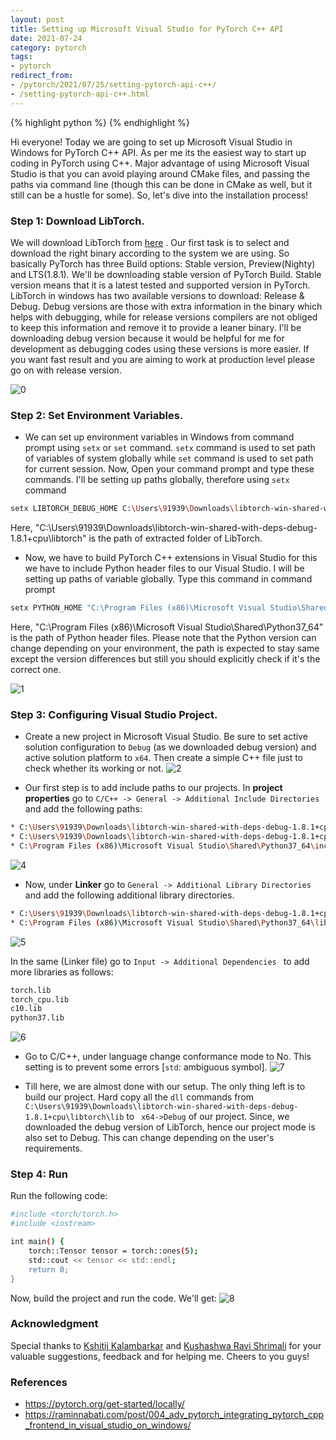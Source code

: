 ```yaml
---
layout: post
title: Setting up Microsoft Visual Studio for PyTorch C++ API
date: 2021-07-24
category: pytorch
tags: 
- pytorch
redirect_from:
- /pytorch/2021/07/25/setting-pytorch-api-c++/
- /setting-pytorch-api-c++.html
---
```


{% highlight python %}
{% endhighlight %}

<script type="text/javascript" async
    src="https://cdn.mathjax.org/mathjax/latest/MathJax.js?config=TeX-MML-AM_CHTML">
</script>

Hi everyone! Today we are going to set up Microsoft Visual Studio in Windows for PyTorch C++ API. As per me its the easiest way to start up coding in PyTorch using C++. Major advantage of using Microsoft Visual Studio is that you can avoid playing around CMake files, and passing the paths via command line (though this can be done in CMake as well, but it still can be a hustle for some). So, let's dive into the installation process!

### Step 1: Download LibTorch.

We will download LibTorch from [here](https://pytorch.org/get-started/locally/) . Our first task is to select and download the right binary according to the system we are using. 
So basically PyTorch has three Build options: Stable version, Preview(Nighty) and LTS(1.8.1). We'll be downloading stable version of PyTorch Build. Stable version means that it is a latest tested and supported version in PyTorch. LibTorch in windows has two available versions to download: Release & Debug.
Debug versions are those with extra information in the binary which helps with debugging, while for release versions compilers are not obliged to keep this information and remove it to provide a leaner binary. I'll be downloading debug version because it would be helpful for me for development as debugging codes using these versions is more easier. If you want fast result and you are aiming to work at production level please go on with release version.  

![0](https://user-images.githubusercontent.com/62256509/124362052-6088bb00-dc50-11eb-8184-2f475bc4dcf6.png)

### Step 2: Set Environment Variables.

* We can set up environment variables in Windows from command prompt using `setx` or `set` command. `setx` command is used to set path of variables of system globally while `set` command is used to set path for current session. Now, Open your command prompt and type these commands. I'll be setting up paths globally, therefore using `setx` command

```bash
setx LIBTORCH_DEBUG_HOME C:\Users\91939\Downloads\libtorch-win-shared-with-deps-debug-1.8.1+cpu\libtorch
```

Here, "C:\Users\91939\Downloads\libtorch-win-shared-with-deps-debug-1.8.1+cpu\libtorch" is the path of extracted folder of LibTorch.

* Now, we have to build PyTorch C++ extensions in Visual Studio for this we have to include Python header files to our Visual Studio. I will be setting up paths of variable globally. Type this command in command prompt

```bash
setx PYTHON_HOME "C:\Program Files (x86)\Microsoft Visual Studio\Shared\Python37_64"
```

Here, "C:\Program Files (x86)\Microsoft Visual Studio\Shared\Python37_64" is the path of Python header files. Please note that the Python version can change depending on your environment, the path is expected to stay same except the version differences but still you should explicitly check if it's the correct one.

![1](https://user-images.githubusercontent.com/62256509/124362070-74ccb800-dc50-11eb-93cd-6c2fcf80b6f3.png)

### Step 3: Configuring Visual Studio Project.

* Create a new project in Microsoft Visual Studio. Be sure to set active solution configuration to `Debug` (as we downloaded debug version) and active solution platform to `x64`. Then create a simple C++ file just to check whether its working or not.
![2](https://user-images.githubusercontent.com/62256509/124362102-a2b1fc80-dc50-11eb-8998-33a33dd92679.png)

* Our first step is to add include paths to our projects. In **project properties** go to `C/C++ -> General -> Additional Include Directories` and add the following paths:

```bash
* C:\Users\91939\Downloads\libtorch-win-shared-with-deps-debug-1.8.1+cpu\libtorch\include
* C:\Users\91939\Downloads\libtorch-win-shared-with-deps-debug-1.8.1+cpu\libtorch\include\torch\csrc\api\include
* C:\Program Files (x86)\Microsoft Visual Studio\Shared\Python37_64\include
```
![4](https://user-images.githubusercontent.com/62256509/124362124-c2492500-dc50-11eb-82a0-9dbfa5259908.png)

* Now, under **Linker** go to `General -> Additional Library Directories` and add the following additional library directories.

```bash
* C:\Users\91939\Downloads\libtorch-win-shared-with-deps-debug-1.8.1+cpu\libtorch\lib
* C:\Program Files (x86)\Microsoft Visual Studio\Shared\Python37_64\libs
```
![5](https://user-images.githubusercontent.com/62256509/124362132-d12fd780-dc50-11eb-817b-5feb5cef40b2.png)

In the same (Linker file) go to `Input -> Additional Dependencies ` to add more libraries as follows:

```bash
torch.lib 
torch_cpu.lib 
c10.lib 
python37.lib
```
![6](https://user-images.githubusercontent.com/62256509/124362382-13a5e400-dc52-11eb-827c-5b8b7b9ca65d.png)

* Go to C/C++, under language change conformance mode to No. This setting is to prevent some errors [`std`: ambiguous symbol].
![7](https://user-images.githubusercontent.com/62256509/124362389-17d20180-dc52-11eb-98f0-cf1e03b1918c.png)

* Till here, we are almost done with our setup. The only thing left is to build our project. Hard copy all the `dll` commands from `C:\Users\91939\Downloads\libtorch-win-shared-with-deps-debug-1.8.1+cpu\libtorch\lib` to ` x64->Debug` of our project.  Since, we downloaded the debug version of LibTorch, hence our project mode is also set to Debug. This can change depending on the user's requirements. 

### Step 4: Run

Run the following code:

```bash
#include <torch/torch.h>
#include <iostream>

int main() {
	torch::Tensor tensor = torch::ones(5);
	std::cout << tensor << std::endl;
	return 0;
}
```
Now, build the project and run the code. We'll get:
![8](https://user-images.githubusercontent.com/62256509/124362418-4354ec00-dc52-11eb-8e6a-9b45f3565180.png)

### Acknowledgment

Special thanks to [Kshitij Kalambarkar](https://github.com/kshitij12345) and [Kushashwa Ravi Shrimali](https://github.com/krshrimali) for your valuable suggestions, feedback and for helping me. Cheers to you guys!

### References

* https://pytorch.org/get-started/locally/
* https://raminnabati.com/post/004_adv_pytorch_integrating_pytorch_cpp_frontend_in_visual_studio_on_windows/
